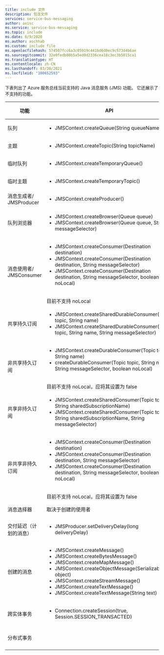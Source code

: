```yaml
---
title: include 文件
description: 包含文件
services: service-bus-messaging
author: axisc
ms.service: service-bus-messaging
ms.topic: include
ms.date: 6/9/2020
ms.author: aschhab
ms.custom: include file
ms.openlocfilehash: 574507fcc6a3c05919c441bd6d0ec9c573d4b6ae
ms.sourcegitcommit: 32e0fedb80b5a5ed0d2336cea18c3ec3b5015ca1
ms.translationtype: HT
ms.contentlocale: zh-CN
ms.lasthandoff: 03/30/2021
ms.locfileid: "100652593"
---
```

下表列出了 Azure 服务总线当前支持的 Java 消息服务 (JMS) 功能。 它还展示了不支持的功能。


| 功能 | API |状态 |
|---|---|---|
| 队列   | <ul> <li> JMSContext.createQueue(String queueName) </li> </ul>| **支持** |
| 主题   | <ul> <li> JMSContext.createTopic(String topicName) </li> </ul>| **支持** |
| 临时队列 |<ul> <li> JMSContext.createTemporaryQueue() </li> </ul>| **支持** |
| 临时主题 |<ul> <li> JMSContext.createTemporaryTopic() </li> </ul>| **支持** |
| 消息生成者/<br/> JMSProducer |<ul> <li> JMSContext.createProducer() </li> </ul>| **支持** |
| 队列浏览器 |<ul> <li> JMSContext.createBrowser(Queue queue) </li> <li> JMSContext.createBrowser(Queue queue, String messageSelector) </li> </ul> | **支持** |
| 消息使用者/ <br/> JMSConsumer | <ul> <li> JMSContext.createConsumer(Destination destination) </li> <li> JMSContext.createConsumer(Destination destination, String messageSelector) </li> <li> JMSContext.createConsumer(Destination destination, String messageSelector, boolean noLocal)</li> </ul>  <br/> 目前不支持 noLocal | **支持** |
| 共享持久订阅 | <ul> <li> JMSContext.createSharedDurableConsumer(Topic topic, String name) </li> <li> JMSContext.createSharedDurableConsumer(Topic topic, String name, String messageSelector) </li> </ul>| **支持**|
| 非共享持久订阅 | <ul> <li> JMSContext.createDurableConsumer(Topic topic, String name) </li> <li> createDurableConsumer(Topic topic, String name, String messageSelector, boolean noLocal) </li> </ul> <br/> 目前不支持 noLocal，应将其设置为 false | **支持** |
| 共享非持久订阅 |<ul> <li> JMSContext.createSharedConsumer(Topic topic, String sharedSubscriptionName) </li> <li> JMSContext.createSharedConsumer(Topic topic, String sharedSubscriptionName, String messageSelector) </li> </ul> | **支持** |
| 非共享非持久订阅 |<ul> <li> JMSContext.createConsumer(Destination destination) </li> <li> JMSContext.createConsumer(Destination destination, String messageSelector) </li> <li> JMSContext.createConsumer(Destination destination, String messageSelector, boolean noLocal) </li> </ul> <br/> 目前不支持 noLocal，应将其设置为 false | **支持** |
| 消息选择器 | 取决于创建的使用者 | **支持** |
| 交付延迟（计划的消息） | <ul> <li> JMSProducer.setDeliveryDelay(long deliveryDelay) </li> </ul>|**支持**|
| 创建的消息 |<ul> <li> JMSContext.createMessage() </li> <li> JMSContext.createBytesMessage() </li> <li> JMSContext.createMapMessage() </li> <li> JMSContext.createObjectMessage(Serializable object) </li> <li> JMSContext.createStreamMessage() </li> <li> JMSContext.createTextMessage() </li> <li> JMSContext.createTextMessage(String text) </li> </ul>| **支持** |
| 跨实体事务 |<ul> <li> Connection.createSession(true, Session.SESSION_TRANSACTED) </li> </ul> | **支持** |
| 分布式事务 || 不支持 |
